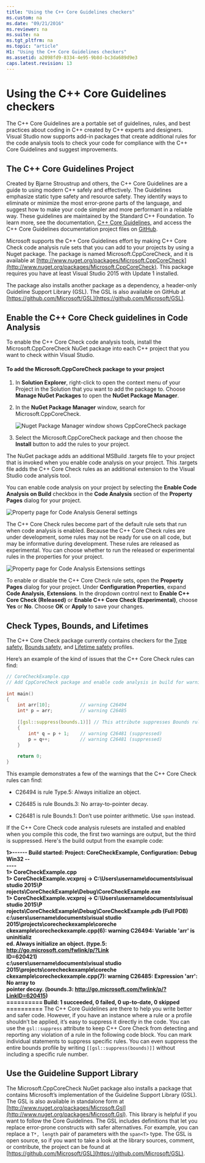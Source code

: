 ```yaml
---
title: "Using the C++ Core Guidelines checkers"
ms.custom: na
ms.date: "09/21/2016"
ms.reviewer: na
ms.suite: na
ms.tgt_pltfrm: na
ms.topic: "article"
H1: "Using the C++ Core Guidelines checkers"
ms.assetid: a2098fd9-8334-4e95-9b8d-bc3da689d9e3
caps.latest.revision: 13
---
```

# Using the C++ Core Guidelines checkers
The C++ Core Guidelines are a portable set of guidelines, rules, and best practices about coding in C++ created by C++ experts and designers.  Visual Studio now supports add-in packages that create additional rules for the code analysis tools to check your code for compliance with the C++ Core Guidelines and suggest improvements.  
  
## The C++ Core Guidelines Project  
 Created by Bjarne Stroustrup and others, the C++ Core Guidelines are a guide to using modern C++ safely and effectively. The Guidelines emphasize static type safety and resource safety. They identify ways to eliminate or minimize the most error-prone parts of the language, and suggest how to  make your code simpler and more performant in a reliable way. These guidelines are maintained by the Standard C++ Foundation. To learn more, see the documentation, [C++ Core Guidelines](http://isocpp.github.io/CppCoreGuidelines/CppCoreGuidelines), and access the C++ Core Guidelines documentation project files on [GitHub](https://github.com/isocpp/CppCoreGuidelines).  
  
 Microsoft supports the C++ Core Guidelines effort by making C++ Core Check code analysis rule sets that you can add to your projects by using a Nuget package. The package is named Microsoft.CppCoreCheck, and it is available at [http://www.nuget.org/packages/Microsoft.CppCoreCheck](http://www.nuget.org/packages/Microsoft.CppCoreCheck). This package requires you have at least Visual Studio 2015 with Update 1 installed.  
  
 The package also installs another package as a dependency, a header-only Guideline Support Library (GSL). The GSL is also available on GitHub at [https://github.com/Microsoft/GSL](https://github.com/Microsoft/GSL).  
  
## Enable the C++ Core Check guidelines in Code Analysis  
 To enable the C++ Core Check code analysis tools, install the Microsoft.CppCoreCheck NuGet package into each C++ project that you want to check within Visual Studio.  
  
#### To add the Microsoft.CppCoreCheck package to your project  
  
1.  In **Solution Explorer**, right-click to open the context menu of your Project in the Solution that you want to add the package to. Choose **Manage NuGet Packages** to open the **NuGet Package Manager**.  
  
2.  In the **NuGet Package Manager** window, search for Microsoft.CppCoreCheck.  
  
     ![Nuget Package Manager window shows CppCoreCheck package](../VS_csharp/media/cppcorecheck_nuget_window.PNG "CPPCoreCheck_Nuget_Window")  
  
3.  Select the Microsoft.CppCoreCheck package and then choose the **Install** button to add the rules to your project.  
  
 The NuGet package adds an additional MSBuild .targets file to your project that is invoked when you enable code analysis on your project. This .targets file adds the C++ Core Check rules as an additional extension to the Visual Studio code analysis tool.  
  
 You can enable code analysis on your project by selecting the **Enable Code Analysis on Build** checkbox in the **Code Analysis** section of the **Property Pages** dialog for your project.  
  
 ![Property page for Code Analysis General settings](../VS_csharp/media/cppcorecheck_codeanalysis_general.png "CPPCoreCheck_CodeAnalysis_General")  
  
 The C++ Core Check rules become part of the default rule sets that run when code analysis is enabled. Because the C++ Core Check rules are under development, some rules may not be ready for use on all code, but may be informative during development. These rules are released as experimental. You can choose whether to run the released or experimental rules in the properties for your project.  
  
 ![Property page for Code Analysis Extensions settings](../VS_csharp/media/cppcorecheck_codeanalysis_extensions.png "CPPCoreCheck_CodeAnalysis_Extensions")  
  
 To enable or disable the C++ Core Check rule sets, open the **Property Pages** dialog for your project. Under **Configuration Properties**, expand  **Code Analysis**, **Extensions**. In the dropdown control next to **Enable C++ Core Check (Released)** or **Enable C++ Core Check (Experimental)**,  choose **Yes** or **No**. Choose **OK** or **Apply** to save your changes.  
  
## Check Types, Bounds, and Lifetimes  
 The C++ Core Check package currently contains checkers for the [Type safety](http://isocpp.github.io/CppCoreGuidelines/CppCoreGuidelines#SS-type), [Bounds safety](http://isocpp.github.io/CppCoreGuidelines/CppCoreGuidelines#SS-bounds), and [Lifetime safety](http://isocpp.github.io/CppCoreGuidelines/CppCoreGuidelines#SS-lifetime) profiles.  
  
 Here’s an example of the kind of issues that the C++ Core Check rules can find:  
  
```cpp  
// CoreCheckExample.cpp  
// Add CppCoreCheck package and enable code analysis in build for warnings.  
  
int main()  
{  
    int arr[10];           // warning C26494  
    int* p = arr;          // warning C26485  
  
    [[gsl::suppress(bounds.1)]] // This attribute suppresses Bounds rule #1  
    {  
        int* q = p + 1;    // warning C26481 (suppressed)  
        p = q++;           // warning C26481 (suppressed)  
    }  
  
    return 0;  
}  
```  
  
 This example demonstrates a few of the warnings that the C++ Core Check rules can find:  
  
-   C26494 is rule Type.5: Always initialize an object.  
  
-   C26485 is rule Bounds.3: No array-to-pointer decay.  
  
-   C26481 is rule Bounds.1: Don’t use pointer arithmetic. Use `span` instead.  
  
 If the C++ Core Check code analysis rulesets are installed and enabled when you compile this code, the first two warnings are output, but the third is suppressed. Here's the build output from the example code:  
  
 **1>------ Build started: Project: CoreCheckExample, Configuration: Debug Win32 --**  
**----**  
**1>  CoreCheckExample.cpp**  
**1>  CoreCheckExample.vcxproj -> C:\Users\username\documents\visual studio 2015\P**  
**rojects\CoreCheckExample\Debug\CoreCheckExample.exe**  
**1>  CoreCheckExample.vcxproj -> C:\Users\username\documents\visual studio 2015\P**  
**rojects\CoreCheckExample\Debug\CoreCheckExample.pdb (Full PDB)**  
**c:\users\username\documents\visual studio 2015\projects\corecheckexample\coreche**  
**ckexample\corecheckexample.cpp(6): warning C26494: Variable 'arr' is uninitializ**  
**ed. Always initialize an object. (type.5: http://go.microsoft.com/fwlink/p/?Link**  
**ID=620421)**  
**c:\users\username\documents\visual studio 2015\projects\corecheckexample\coreche**  
**ckexample\corecheckexample.cpp(7): warning C26485: Expression 'arr': No array to**  
 **pointer decay. (bounds.3: http://go.microsoft.com/fwlink/p/?LinkID=620415)**  
**========== Build: 1 succeeded, 0 failed, 0 up-to-date, 0 skipped ==========** The C++ Core Guidelines are there to help you write better and safer code. However, if you have an instance where a rule or a profile shouldn’t be applied, it’s easy to suppress it directly in the code. You can use the `gsl::suppress` attribute to keep C++ Core Check from detecting and reporting any violation of a rule in the following code block. You can mark individual statements to suppress specific rules. You can even suppress the entire bounds profile by writing `[[gsl::suppress(bounds)]]` without including a specific rule number.  
  
## Use the Guideline Support Library  
 The Microsoft.CppCoreCheck NuGet package also installs a package that contains Microsoft’s implementation of the Guideline Support Library (GSL). The GSL is also available in standalone form at [http://www.nuget.org/packages/Microsoft.Gsl](http://www.nuget.org/packages/Microsoft.Gsl). This library is helpful if you want to follow the Core Guidelines. The GSL includes definitions that let you replace error-prone constructs with safer alternatives. For example, you can replace a `T*, length` pair of parameters with the `span<T>` type. The GSL is open source, so if you want to take a look at the library sources, comment, or contribute, the project can be found at [https://github.com/Microsoft/GSL](https://github.com/Microsoft/GSL).